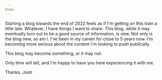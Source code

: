 ```yaml
---
Home
---
```


Starting a blog towards the end of 2022 feels as if I'm getting on this train a little late. Whatever, I have things I want to share. This blog, while it may eventually turn out to be a good source of information, is new. Not only is the blog new, so am I. I've been in my career for close to 5 years now. I'm becoming more serious about the content I'm looking to push publically. 

This blog may become something, or it may not. 

Only time will tell, and I'm happy to have you here experiencing it with me.

Thanks,
Josh
